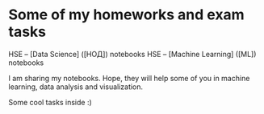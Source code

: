 # Some of my homeworks and exam tasks

HSE – [Data Science] ([НОД]) notebooks
HSE – [Machine Learning] ([ML]) notebooks


I am sharing my notebooks. Hope, they will help some of you in machine learning, data analysis and visualization. 

Some cool tasks inside :)
